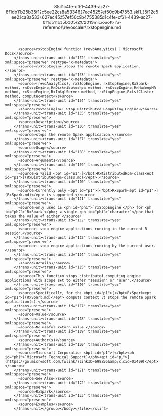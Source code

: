 <?xml version="1.0"?><xliff version="1.2" xmlns="urn:oasis:names:tc:xliff:document:1.2" xmlns:xsi="http://www.w3.org/2001/XMLSchema-instance" xsi:schemaLocation="urn:oasis:names:tc:xliff:document:1.2 xliff-core-1.2-transitional.xsd"><file datatype="xml" original="rxstopengine.md" source-language="en-US" target-language="en-US"><header><tool tool-id="mdxliff" tool-name="mdxliff" tool-version="1.0-8ab897d" tool-company="Microsoft" /><xliffext:skl_file_name xmlns:xliffext="urn:microsoft:content:schema:xliffextensions">85d1c4fe-cf61-4439-ac27-8f1db11b25b35f12c5ee22ca8a5334627ec45257ef50c9b47553.skl</xliffext:skl_file_name><xliffext:version xmlns:xliffext="urn:microsoft:content:schema:xliffextensions">1.2</xliffext:version><xliffext:ms.openlocfilehash xmlns:xliffext="urn:microsoft:content:schema:xliffextensions">5f12c5ee22ca8a5334627ec45257ef50c9b47553</xliffext:ms.openlocfilehash><xliffext:ms.sourcegitcommit xmlns:xliffext="urn:microsoft:content:schema:xliffextensions">85d1c4fe-cf61-4439-ac27-8f1db11b25b3</xliffext:ms.sourcegitcommit><xliffext:ms.lasthandoff xmlns:xliffext="urn:microsoft:content:schema:xliffextensions">05/29/2019</xliffext:ms.lasthandoff><xliffext:ms.openlocfilepath xmlns:xliffext="urn:microsoft:content:schema:xliffextensions">microsoft-r\r-reference\revoscaler\rxstopengine.md</xliffext:ms.openlocfilepath></header><body><group id="content" extype="content"><trans-unit id="101" translate="yes" xml:space="preserve" restype="x-metadata">
          <source>rxStopEngine function (revoAnalytics) | Microsoft Docs</source>
        </trans-unit><trans-unit id="102" translate="yes" xml:space="preserve" restype="x-metadata">
          <source>rxStopEngine stops the remote Spark application.</source>
        </trans-unit><trans-unit id="103" translate="yes" xml:space="preserve" restype="x-metadata">
          <source>(revoAnalytics), rxStopEngine, rxStopEngine,RxSpark-method, rxStopEngine,RxDistributedHpa-method, rxStopEngine,RxHadoopMR-method, rxStopEngine,RxInSqlServer-method, rxStopEngine,RxLsfCluster-method, computecontext</source>
        </trans-unit><trans-unit id="104" translate="yes" xml:space="preserve">
          <source>rxStopEngine: Stop Distributed Computing Engine</source>
        </trans-unit><trans-unit id="105" translate="yes" xml:space="preserve">
          <source>Description</source>
        </trans-unit><trans-unit id="106" translate="yes" xml:space="preserve">
          <source>stops the remote Spark application.</source>
        </trans-unit><trans-unit id="107" translate="yes" xml:space="preserve">
          <source>Usage</source>
        </trans-unit><trans-unit id="108" translate="yes" xml:space="preserve">
          <source>Arguments</source>
        </trans-unit><trans-unit id="109" translate="yes" xml:space="preserve">
          <source>a valid <bpt id="p1">[</bpt>RxDistributedHpa-class<ept id="p1">](RxDistributedHpa-class.md)</ept>.</source>
        </trans-unit><trans-unit id="110" translate="yes" xml:space="preserve">
          <source>Currently only <bpt id="p1">[</bpt>RxSpark<ept id="p1">](RxSpark.md)</ept> is supported.</source>
        </trans-unit><trans-unit id="111" translate="yes" xml:space="preserve">
          <source>only used in <ph id="ph1">`rxStopEngine`</ph> for <ph id="ph2">`RxSpark`</ph>; a single <ph id="ph3">`character`</ph> that takes the value of either:</source>
        </trans-unit><trans-unit id="112" translate="yes" xml:space="preserve">
          <source>: stop engine applications running in the current R session.</source>
        </trans-unit><trans-unit id="113" translate="yes" xml:space="preserve">
          <source>: stop engine applications running by the current user.</source>
        </trans-unit><trans-unit id="114" translate="yes" xml:space="preserve">
          <source>Details</source>
        </trans-unit><trans-unit id="115" translate="yes" xml:space="preserve">
          <source>This function stops distributed computing engine applications with scope set to either "session" or "user".</source>
        </trans-unit><trans-unit id="116" translate="yes" xml:space="preserve">
          <source>Specifically, for the <bpt id="p1">[</bpt>RxSpark<ept id="p1">](RxSpark.md)</ept> compute context it stops the remote Spark application(s).</source>
        </trans-unit><trans-unit id="117" translate="yes" xml:space="preserve">
          <source>Value</source>
        </trans-unit><trans-unit id="118" translate="yes" xml:space="preserve">
          <source>No useful return value.</source>
        </trans-unit><trans-unit id="119" translate="yes" xml:space="preserve">
          <source>Author(s)</source>
        </trans-unit><trans-unit id="120" translate="yes" xml:space="preserve">
          <source>Microsoft Corporation <bpt id="p1">[</bpt><ph id="ph1">`Microsoft Technical Support`</ph><ept id="p1">](https://go.microsoft.com/fwlink/?LinkID=698556&amp;clcid=0x409)</ept></source>
        </trans-unit><trans-unit id="121" translate="yes" xml:space="preserve">
          <source>See Also</source>
        </trans-unit><trans-unit id="122" translate="yes" xml:space="preserve">
          <source>RxSpark</source>
        </trans-unit><trans-unit id="123" translate="yes" xml:space="preserve">
          <source>Examples</source>
        </trans-unit></group></body></file></xliff>